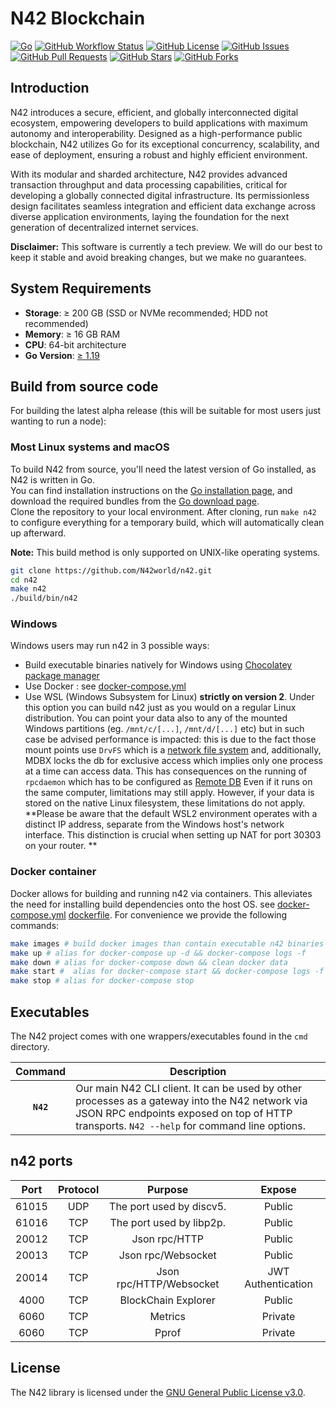 # N42 Blockchain

[![Go](https://img.shields.io/badge/go-1.19%2B-blue.svg)](https://golang.org)
[![GitHub Workflow Status](https://img.shields.io/github/actions/workflow/status/n42world/n42/ci.yml?branch=main)](https://github.com/n42world/n42/actions)
[![GitHub License](https://img.shields.io/github/license/n42world/n42)](https://github.com/n42world/n42/blob/main/LICENSE)
[![GitHub Issues](https://img.shields.io/github/issues/n42world/n42)](https://github.com/n42world/n42/issues)
[![GitHub Pull Requests](https://img.shields.io/github/issues-pr/n42world/n42)](https://github.com/n42world/n42/pulls)
[![GitHub Stars](https://img.shields.io/github/stars/n42world/n42)](https://github.com/n42world/n42/stargazers)
[![GitHub Forks](https://img.shields.io/github/forks/n42world/n42)](https://github.com/n42world/n42/network/members)

## Introduction

N42 introduces a secure, efficient, and globally interconnected digital ecosystem, empowering developers to build applications with maximum autonomy and interoperability. Designed as a high-performance public blockchain, N42 utilizes Go for its exceptional concurrency, scalability, and ease of deployment, ensuring a robust and highly efficient environment.

With its modular and sharded architecture, N42 provides advanced transaction throughput and data processing capabilities, critical for developing a globally connected digital infrastructure. Its permissionless design facilitates seamless integration and efficient data exchange across diverse application environments, laying the foundation for the next generation of decentralized internet services.

**Disclaimer:** This software is currently a tech preview. We will do our best to keep it stable and avoid breaking changes, but we make no guarantees.


## System Requirements

- **Storage**: ≥ 200 GB (SSD or NVMe recommended; HDD not recommended)
- **Memory**: ≥ 16 GB RAM
- **CPU**: 64-bit architecture
- **Go Version**: [≥ 1.19](https://golang.org/doc/install)


## Build from source code
For building the latest alpha release (this will be suitable for most users just wanting to run a node):

### Most Linux systems and macOS

To build N42 from source, you'll need the latest version of Go installed, as N42 is written in Go.  
You can find installation instructions on the [Go installation page](https://golang.org/doc/install), and download the required bundles from the [Go download page](https://golang.org/dl/).  
Clone the repository to your local environment. After cloning, run `make n42` to configure everything for a temporary build, which will automatically clean up afterward.  

**Note:** This build method is only supported on UNIX-like operating systems.

```sh
git clone https://github.com/N42world/n42.git
cd n42
make n42
./build/bin/n42
```
### Windows

Windows users may run n42 in 3 possible ways:

* Build executable binaries natively for Windows using [Chocolatey package manager](https://chocolatey.org/)
* Use Docker :  see [docker-compose.yml](./docker-compose.yml)
* Use WSL (Windows Subsystem for Linux) **strictly on version 2**. Under this option you can build n42 just as you would on a regular Linux distribution. You can point your data also to any of the mounted Windows partitions (eg. `/mnt/c/[...]`, `/mnt/d/[...]` etc) but in such case be advised performance is impacted: this is due to the fact those mount points use `DrvFS` which is a [network file system](#blocks-execution-is-slow-on-cloud-network-drives) and, additionally, MDBX locks the db for exclusive access which implies only one process at a time can access data.  This has consequences on the running of `rpcdaemon` which has to be configured as [Remote DB](#for-remote-db) Even if it runs on the same computer, limitations may still apply. However, if your data is stored on the native Linux filesystem, these limitations do not apply. **Please be aware that the default WSL2 environment operates with a distinct IP address, separate from the Windows host's network interface. This distinction is crucial when setting up NAT for port 30303 on your router.  **

### Docker container
Docker allows for building and running n42 via containers. This alleviates the need for installing build dependencies onto the host OS.
see [docker-compose.yml](./docker-compose.yml) [dockerfile](./Dockerfile).
For convenience we provide the following commands:
```sh
make images # build docker images than contain executable n42 binaries
make up # alias for docker-compose up -d && docker-compose logs -f 
make down # alias for docker-compose down && clean docker data
make start #  alias for docker-compose start && docker-compose logs -f 
make stop # alias for docker-compose stop
```

## Executables

The N42 project comes with one wrappers/executables found in the `cmd`
directory.

|    Command    | Description                                                                                                                                                                                                                                                                                                                                                                                                                                                                                                                                       |
| :-----------: | ------------------------------------------------------------------------------------------------------------------------------------------------------------------------------------------------------------------------------------------------------------------------------------------------------------------------------------------------------------------------------------------------------------------------------------------------------------------------------------------------------------------------------------------------- |
|  **`N42`**   | Our main N42 CLI client.  It can be used by other processes as a gateway into the N42 network via JSON RPC endpoints exposed on top of HTTP transports. `N42 --help`  for command line options.          |


## n42 ports

| Port  | Protocol |         Purpose          |       Expose       |
|:-----:|:--------:|:------------------------:|:------------------:|
| 61015 |   UDP    | The port used by discv5. |       Public       |
| 61016 |   TCP    | The port used by libp2p. |       Public       |
| 20012 |   TCP    |      Json rpc/HTTP       |       Public       |
| 20013 |   TCP    |    Json rpc/Websocket    |       Public       |
| 20014 |   TCP    | Json rpc/HTTP/Websocket  | JWT Authentication |
| 4000  |   TCP    |   BlockChain Explorer    |       Public       |
| 6060  |   TCP    |         Metrics          |      Private       | 
| 6060  |   TCP    |          Pprof           |      Private       | 

## License
The N42 library is licensed under the
[GNU General Public License v3.0](https://www.gnu.org/licenses/gpl-3.0.en.html).

